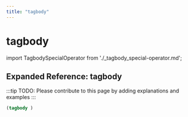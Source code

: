 ```yaml
---
title: "tagbody"
---
```


# tagbody

import TagbodySpecialOperator from './_tagbody_special-operator.md';

<TagbodySpecialOperator />

## Expanded Reference: tagbody

:::tip
TODO: Please contribute to this page by adding explanations and examples
:::

```lisp
(tagbody )
```
